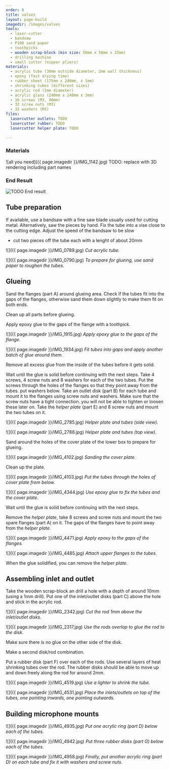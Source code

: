 ```yaml
---
order: 8
title: valves
layout: page-build
imagedir: /images/valves
tools:
  - laser-cutter
  - bandsaw
  - P100 sand paper
  - toothpicks
  - wooden scrap-block (min size: 50mm x 50mm x 25mm)
  - drilling machine
  - small cutter (nipper pliers)
materials:
  - acrylic tube (30mm outside diameter, 2mm wall thickness)
  - epoxy (fast drying time)
  - rubber sheet (175mm x 240mm, x 1mm)
  - shrinking tubes (different sizes)
  - acrylic rod (2mm diameter)
  - acrylic glass (240mm x 240mm x 3mm)
  - 16 screws (M3, 40mm)
  - 32 screw nuts (M3)
  - 32 washers (M3)
files:
  lasercutter outlets: TODO
  lasercutter rubber: TODO
  lasercutter helper plate: TODO
  
---
```



### Materials

![all you need]({{ page.imagedir }}/IMG_1142.jpg) 
TODO: replace with 3D rendering including part names


### End Result
 
![TODO End result]()

## Tube preparation

If available, use a bandsaw with a fine saw blade usually used for cutting metal. Alternatively, saw the pieces by hand.
Fix the tube into a vise close to the cutting edge.
Adjust the speed of the bandsaw to be slow
+ cut two pieces off the tube each with a lenght of about 20mm

![]({{ page.imagedir }}/IMG_0789.jpg)
*Cut acrylic tube.*

![]({{ page.imagedir }}/IMG_0790.jpg)
*To prepare for glueing, use sand paper to roughen the tubes.*

## Glueing

Sand the flanges (part A) around glueing area.
Check if the tubes fit into the gaps of the flanges, otherwise sand them down slightly to make them fit on both ends.

<div class="note">
Clean up all parts before glueing.
</div>

Apply epoxy glue to the gaps of the flange with a toothpick.

![]({{ page.imagedir }}/IMG_1915.jpg)
*Apply epoxy glue to the gaps of the flange.*

![]({{ page.imagedir }}/IMG_1934.jpg)
*Fit tubes into gaps and apply another batch of glue around them.*


<div class="note">
Remove all excess glue from the inside of the tubes before it gets solid.
</div>

Wait until the glue is solid before continuing with the next steps.
Take 4 screws, 4 screw nuts and 8 washers for each of the two tubes.
Put the screws through the holes of the flanges so that they point away from the tubes. put washers below.
Take an outlet disk (part B) for each tube and mount it to the flanges using screw nuts and washers.
Make sure that the screw nuts have a tight connection. you will not be able to tighten or loosen these later on.
Take the *helper plate* (part E) and 8 screw nuts and mount the two tubes on it.


![]({{ page.imagedir }}/IMG_2785.jpg)
*Helper plate and tubes (side view).*

![]({{ page.imagedir }}/IMG_2788.jpg)
*Helper plate and tubes (top view).*

Sand around the holes of the cover plate of the lower box to prepare for glueing.

![]({{ page.imagedir }}/IMG_4102.jpg)
*Sanding the cover plate.*

Clean up the plate.

![]({{ page.imagedir }}/IMG_4103.jpg)
*Put the tubes through the holes of cover plate from below.*

![]({{ page.imagedir }}/IMG_4344.jpg)
*Use epoxy glue to fix the tubes and the cover plate.*


Wait until the glue is solid before continuing with the next steps.

Remove the *helper plate*, take 8 screws and screw nuts and mount the two spare flanges (part A) on it.
The gaps of the flanges have to point away from the *helper plate*.

![]({{ page.imagedir }}/IMG_4471.jpg)
*Apply epoxy to the gaps of the flanges.*

![]({{ page.imagedir }}/IMG_4485.jpg)
*Attach upper flanges to the tubes.*

When the glue solidified, you can remove the *helper plate*. 

## Assembling inlet and outlet 

Take the wooden scrap-block an drill a hole with a depth of around 10mm (using a 1mm drill).
Put one of the inlet/outlet disks (part C) above the hole and stick in the acrylic rod.

![]({{ page.imagedir }}/IMG_2342.jpg)
*Cut the rod 1mm above the inlet/outlet disks.*

![]({{ page.imagedir }}/IMG_2317.jpg)
*Use the rods overlap to glue the rod to the disk.*

<div class="note">
Make sure there is no glue on the other side of the disk.
</div>

Make a second disk/rod combination.

Put a rubber disk (part F) over each of the rods.
Use several layers of heat shrinking tubes over the rod.
The rubber disks should be able to move up and down freely along the rod for around 2mm.
 
![]({{ page.imagedir }}/IMG_4519.jpg)
*Use a lighter to shrink the tube.*

![]({{ page.imagedir }}/IMG_4531.jpg)
*Place the inlets/outlets on top of the tubes, one pointing inwards, one pointing outwards.*

## Building microphone mounts

![]({{ page.imagedir }}/IMG_4935.jpg)
*Put one acrylic ring (part D) below each of the tubes.*

![]({{ page.imagedir }}/IMG_4942.jpg)
*Put three rubber disks (part G) below each of the tubes.*

![]({{ page.imagedir }}/IMG_4958.jpg)
*Finally, put another acrylic ring (part D) on each tube and fix it with washers and screw nuts.*


